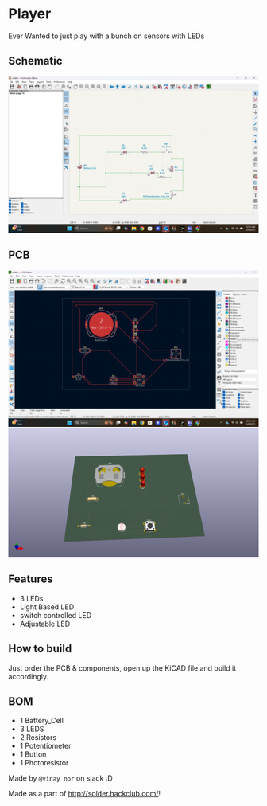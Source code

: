 # Player

Ever Wanted to just play with a bunch on sensors with LEDs

## Schematic
![](https://github.com/titan00000001/Button/blob/main/Screenshot%20(18).png)

## PCB
![](https://github.com/titan00000001/Button/blob/main/Screenshot%20(17).png)
![](https://github.com/titan00000001/Button/blob/main/solder.png)

## Features
- 3 LEDs
- Light Based LED
- switch controlled LED
- Adjustable LED

## How to build
Just order the PCB & components, open up the KiCAD file and build it accordingly.

## BOM
- 1 Battery_Cell
- 3 LEDS
- 2 Resistors
- 1 Potentiometer
- 1 Button
- 1 Photoresistor

Made by `@vinay nor` on slack :D

Made as a part of http://solder.hackclub.com/!
